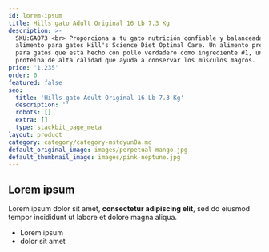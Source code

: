 ```yaml
---
id: lorem-ipsum
title: Hills gato Adult Original 16 Lb 7.3 Kg
description: >-
  SKU:GAO73 <br> Proporciona a tu gato nutrición confiable y balanceada con el
  alimento para gatos Hill's Science Diet Optimal Care. Un alimento premium seco
  para gatos que está hecho con pollo verdadero como ingrediente #1, una
  proteína de alta calidad que ayuda a conservar los músculos magros. 
price: '1,235'
order: 0
featured: false
seo:
  title: 'Hills gato Adult Original 16 Lb 7.3 Kg'
  description: ''
  robots: []
  extra: []
  type: stackbit_page_meta
layout: product
category: category/category-mstdyun0a.md
default_original_image: images/perpetual-mango.jpg
default_thumbnail_image: images/pink-neptune.jpg
---
```

## Lorem ipsum

Lorem ipsum dolor sit amet, **consectetur adipiscing elit**, sed do eiusmod tempor incididunt ut labore et dolore magna aliqua.

- Lorem ipsum
- dolor sit amet